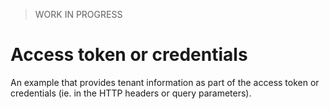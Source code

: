 >WORK IN PROGRESS

# Access token or credentials

An example that provides tenant information as part of the access token or
credentials (ie. in the HTTP headers or query parameters).
